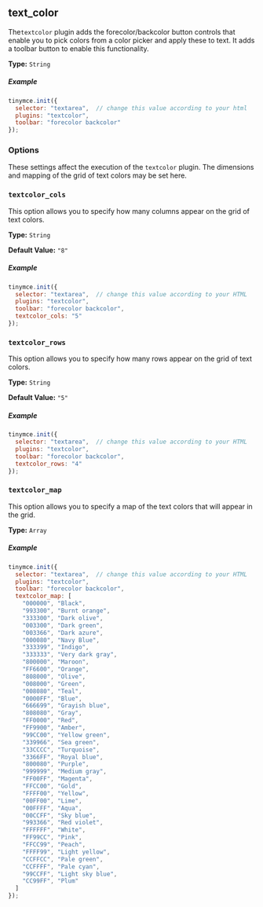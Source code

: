## text_color

The`textcolor` plugin adds the forecolor/backcolor button controls that enable you to pick colors from a color picker and apply these to text. It adds a toolbar button to enable this functionality.

**Type:** `String`

##### Example

```js
tinymce.init({
  selector: "textarea",  // change this value according to your html
  plugins: "textcolor",
  toolbar: "forecolor backcolor"
});
```

### Options

These settings affect the execution of the `textcolor` plugin. The dimensions and mapping of the grid of text colors may be set here.

### `textcolor_cols`

This option allows you to specify how many columns appear on the grid of text colors.

**Type:** `String`

**Default Value:** `"8"`

##### Example

```js
tinymce.init({
  selector: "textarea",  // change this value according to your HTML
  plugins: "textcolor",
  toolbar: "forecolor backcolor",
  textcolor_cols: "5"
});
```

### `textcolor_rows`

This option allows you to specify how many rows appear on the grid of text colors.

**Type:** `String`

**Default Value:** `"5"`

##### Example

```js
tinymce.init({
  selector: "textarea",  // change this value according to your HTML
  plugins: "textcolor",
  toolbar: "forecolor backcolor",
  textcolor_rows: "4"
});
```

### `textcolor_map`

This option allows you to specify a map of the text colors that will appear in the grid.

**Type:** `Array`

##### Example

```js
tinymce.init({
  selector: "textarea",  // change this value according to your HTML
  plugins: "textcolor",
  toolbar: "forecolor backcolor",
  textcolor_map: [
    "000000", "Black",
    "993300", "Burnt orange",
    "333300", "Dark olive",
    "003300", "Dark green",
    "003366", "Dark azure",
    "000080", "Navy Blue",
    "333399", "Indigo",
    "333333", "Very dark gray",
    "800000", "Maroon",
    "FF6600", "Orange",
    "808000", "Olive",
    "008000", "Green",
    "008080", "Teal",
    "0000FF", "Blue",
    "666699", "Grayish blue",
    "808080", "Gray",
    "FF0000", "Red",
    "FF9900", "Amber",
    "99CC00", "Yellow green",
    "339966", "Sea green",
    "33CCCC", "Turquoise",
    "3366FF", "Royal blue",
    "800080", "Purple",
    "999999", "Medium gray",
    "FF00FF", "Magenta",
    "FFCC00", "Gold",
    "FFFF00", "Yellow",
    "00FF00", "Lime",
    "00FFFF", "Aqua",
    "00CCFF", "Sky blue",
    "993366", "Red violet",
    "FFFFFF", "White",
    "FF99CC", "Pink",
    "FFCC99", "Peach",
    "FFFF99", "Light yellow",
    "CCFFCC", "Pale green",
    "CCFFFF", "Pale cyan",
    "99CCFF", "Light sky blue",
    "CC99FF", "Plum"
  ]
});
```
